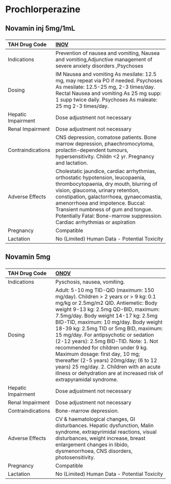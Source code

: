 # Prochlorperazine

## Novamin inj 5mg/1mL

##### 

| TAH Drug Code      | [INOV](https://www.tahsda.org.tw/drugs/hissearch.php?drug_code=INOV)                                                                                                                                                                                                                                                                                               |
|:-------------------|:-------------------------------------------------------------------------------------------------------------------------------------------------------------------------------------------------------------------------------------------------------------------------------------------------------------------------------------------------------------------|
| Indications        | Prevention of nausea and vomiting, Nausea and vomiting,Adjunctive management of severe anxiety disorders ,Psychoses                                                                                                                                                                                                                                                |
| Dosing             | IM Nausea and vomiting As mesilate: 12.5 mg, may repeat via PO if needed. Psychoses As mesilate: 12.5-25 mg, 2-3 times/day. Rectal Nausea and vomiting As 25 mg supp: 1 supp twice daily. Psychoses As maleate: 25 mg 2-3 times/day.                                                                                                                               |
| Hepatic Impairment | Dose adjustment not necessary                                                                                                                                                                                                                                                                                                                                      |
| Renal Impairment   | Dose adjustment not necessary                                                                                                                                                                                                                                                                                                                                      |
| Contraindications  | CNS depression, comatose patients. Bone marrow depression, phaechromocytoma, prolactin-dependent tumours, hypersensitivity. Childn <2 yr. Pregnancy and lactation.                                                                                                                                                                                                 |
| Adverse Effects    | Cholestatic jaundice, cardiac arrhythmias, orthostatic hypotension, leucopaenia, thrombocytopaenia, dry mouth, blurring of vision, glaucoma, urinary retention, constipation, galactorrhoea, gynaecomastia, amenorrhoea and impotence. Buccal: Transient numbness of gum and tongue. Potentially Fatal: Bone-marrow suppression. Cardiac arrhythmias or aspiration |
| Pregnancy          | Compatible                                                                                                                                                                                                                                                                                                                                                         |
| Lactation          | No (Limited) Human Data - Potential Toxicity                                                                                                                                                                                                                                                                                                                       |

## Novamin 5mg

##### 

| TAH Drug Code      | [ONOV](https://www.tahsda.org.tw/drugs/hissearch.php?drug_code=ONOV)                                                                                                                                                                                                                                                                                                                                                                                                                                                                                                                                             |
|:-------------------|:-----------------------------------------------------------------------------------------------------------------------------------------------------------------------------------------------------------------------------------------------------------------------------------------------------------------------------------------------------------------------------------------------------------------------------------------------------------------------------------------------------------------------------------------------------------------------------------------------------------------|
| Indications        | Pyschosis, nausea, vomiting.                                                                                                                                                                                                                                                                                                                                                                                                                                                                                                                                                                                     |
| Dosing             | Adult: 5-10 mg TID-QID (maximum: 150 mg/day). Children > 2 years or > 9 kg: 0.1 mg/kg or 2.5mg/m2 QID. Antiemetic: Body weight 9-13 kg: 2.5mg QD-BID, maximum: 7.5mg/day. Body weight 14-17 kg: 2.5mg BID-TID, maximum: 10 mg/day. Body weight 18-39 kg: 2.5mg TID or 5mg BID, maximum: 15 mg/day. For antipsychotic or sedation (2-12 years): 2.5mg BID-TID. Note: 1. Not recommended for children under 9 kg. Maximum dosage: first day, 10 mg; thereafter (2-5 years) 20mg/day; (6 to 12 years) 25 mg/day. 2. Children with an acute illness or dehydration are at increased risk of extrapyramidal syndrome. |
| Hepatic Impairment | Dose adjustment not necessary                                                                                                                                                                                                                                                                                                                                                                                                                                                                                                                                                                                    |
| Renal Impairment   | Dose adjustment not necessary                                                                                                                                                                                                                                                                                                                                                                                                                                                                                                                                                                                    |
| Contraindications  | Bone-marrow depression.                                                                                                                                                                                                                                                                                                                                                                                                                                                                                                                                                                                          |
| Adverse Effects    | CV & haematological changes, GI disturbances. Hepatic dysfunction, Malin syndrome, extrapyrimidal reactions, visual disturbances, weight increase, breast enlargement changes in libido, dysmenorrhoea, CNS disorders, photosensitivity.                                                                                                                                                                                                                                                                                                                                                                         |
| Pregnancy          | Compatible                                                                                                                                                                                                                                                                                                                                                                                                                                                                                                                                                                                                       |
| Lactation          | No (Limited) Human Data - Potential Toxicity                                                                                                                                                                                                                                                                                                                                                                                                                                                                                                                                                                     |


